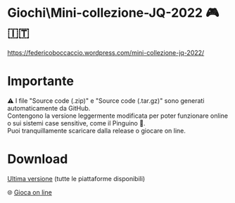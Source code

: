 # Giochi\Mini-collezione-JQ-2022 🎮 🇮🇹
https://federicoboccaccio.wordpress.com/mini-collezione-jq-2022/

# Importante
⚠️ I file "Source code (.zip)" e "Source code (.tar.gz)" sono generati automaticamente da GitHub.<br>
Contengono la versione leggermente modificata per poter funzionare online o sui sistemi case sensitive, come il Pinguino 🐧.<br>
Puoi tranquillamente scaricare dalla release o giocare on line.

# Download
[Ultima versione](https://github.com/FedericoBoccaccioPersonale/Giochi-Mini-collezione-JQ-2022/releases/latest) (tutte le piattaforme disponibili)

🌐 [Gioca on line](https://federicoboccacciopersonale.github.io/Giochi-Mini-collezione-JQ-2022/Mini%20collezione%20JQ%202022/public_html/index.html)
